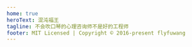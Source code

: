 ```yaml
---
home: true
heroText: 混沌福王
tagline: 不会吹口琴的心理咨询师不是好的工程师
footer: MIT Licensed | Copyright © 2016-present flyfuwang
---
```


<BlogPostList 
  :pages="$site.pages" 
  :page-size="$site.themeConfig.pageSize" 
  :start-page="$site.themeConfig.startPage" 
/>
<!-- ![avatar](@img/logo.png) -->